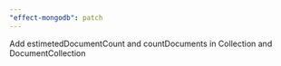 ```yaml
---
"effect-mongodb": patch
---
```


Add estimetedDocumentCount and countDocuments in Collection and DocumentCollection
